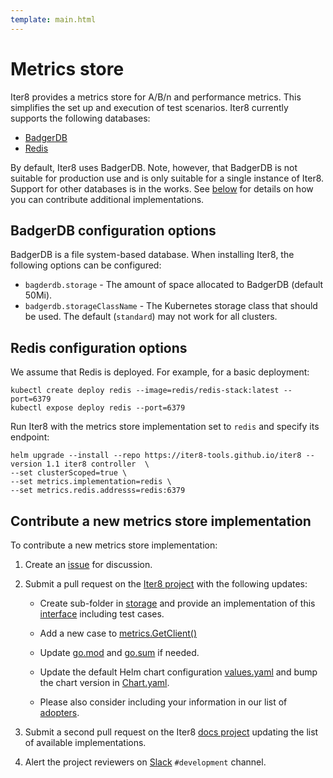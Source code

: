 ```yaml
---
template: main.html
---
```


# Metrics store

Iter8 provides a metrics store for A/B/n and performance metrics. This simplifies the set up and execution of test scenarios. Iter8 currently supports the following databases:

- [BadgerDB](https://dgraph.io/docs/badger/)
- [Redis](https://redis.com/)

By default, Iter8 uses BadgerDB. Note, however, that BadgerDB is not suitable for production use and is only suitable for a single instance of Iter8. Support for other databases is in the works. See [below](#contribute-a-new-metrics-store-implementation) for details on how you can contribute additional implementations.

## BadgerDB configuration options

BadgerDB is a file system-based database. When installing Iter8, the following options can be configured:

- `bagderdb.storage` - The amount of space allocated to BadgerDB (default 50Mi).
- `badgerdb.storageClassName` - The Kubernetes storage class that should be used. The default (`standard`) may not work for all clusters.

## Redis configuration options 

We assume that Redis is deployed. For example, for a basic deployment:

```shell
kubectl create deploy redis --image=redis/redis-stack:latest --port=6379
kubectl expose deploy redis --port=6379
```

Run Iter8 with the metrics store implementation set to `redis` and specify its endpoint:

```shell
helm upgrade --install --repo https://iter8-tools.github.io/iter8 --version 1.1 iter8 controller  \
--set clusterScoped=true \
--set metrics.implementation=redis \
--set metrics.redis.addresss=redis:6379
```

## Contribute a new metrics store implementation

To contribute a new metrics store implementation:

1. Create an [issue](https://github.com/iter8-tools/iter8/issues) for discussion.

2. Submit a pull request on the [Iter8 project](https://github.com/iter8-tools/iter8) with the following updates:

    - Create sub-folder in [storage](https://github.com/iter8-tools/iter8/tree/master/storage) and provide an implementation of this [interface](https://github.com/iter8-tools/iter8/blob/master/storage/interface.go) including test cases.

    - Add a new case to [metrics.GetClient()](https://github.com/iter8-tools/iter8/blob/master/storage/client/client.go)

    - Update [go.mod](https://github.com/iter8-tools/iter8/blob/master/go.mod) and [go.sum](https://github.com/iter8-tools/iter8/blob/master/go.sum) if needed.

    - Update the default Helm chart configuration [values.yaml](https://github.com/iter8-tools/iter8/blob/master/charts/controller/values.yaml) and bump the chart version in [Chart.yaml](https://github.com/iter8-tools/iter8/blob/master/charts/controller/Chart.yaml).

    - Please also consider including your information in our list of [adopters](https://github.com/iter8-tools/iter8/blob/master/ADOPTERS.md).

3. Submit a second pull request on the Iter8 [docs project](https://github.com/iter8-tools/docs) updating the list of available implementations.

4. Alert the project reviewers on [Slack](https://join.slack.com/t/iter8-tools/shared_invite/zt-awl2se8i-L0pZCpuHntpPejxzLicbmw) `#development` channel.
